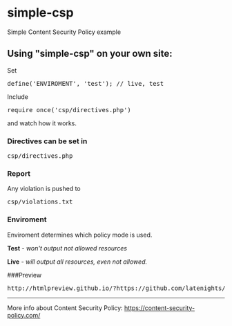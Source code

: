 # simple-csp
Simple Content Security Policy example

## Using "simple-csp" on your own site:
Set 
<pre>
define('ENVIROMENT', 'test'); // live, test
</pre>

Include 
<pre>
require_once('csp/directives.php')
</pre>

and watch how it works.

### Directives can be set in
<pre>
csp/directives.php
</pre>

### Report
Any violation is pushed to
<pre>
csp/violations.txt
</pre>

### Enviroment
Enviroment determines which policy mode is used.

__Test__ - _won't output not allowed resources_

__Live__ - _will output all resources, even not allowed._

###Preview
<pre>
http://htmlpreview.github.io/?https://github.com/latenights/simple-csp/blob/master/index.php
</pre>

***
More info about Content Security Policy: https://content-security-policy.com/